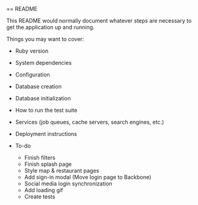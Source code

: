 == README

This README would normally document whatever steps are necessary to get the
application up and running.

Things you may want to cover:

* Ruby version

* System dependencies

* Configuration

* Database creation

* Database initialization

* How to run the test suite

* Services (job queues, cache servers, search engines, etc.)

* Deployment instructions

* To-do
  * Finish filters
  * Finish splash page
  * Style map & restaurant pages
  * Add sign-in modal (Move login page to Backbone)
  * Social media login synchronization
  * Add loading gif
  * Create tests
